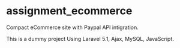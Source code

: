# assignment_ecommerce
Compact eCommerce site with Paypal API intigration.

This is a dummy project Using Laravel 5.1, Ajax, MySQL, JavaScript.
